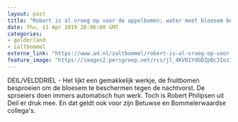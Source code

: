 ```yaml
---
layout: post
title: "Robert is al vroeg op voor de appelbomen; water moet bloesem beschermen tegen de vorst"
date: Thu, 11 Apr 2019 20:06:00 GMT
categories: 
- gelderland 
- zaltbommel 
externe_link: "https://www.ad.nl/zaltbommel/robert-is-al-vroeg-op-voor-de-appelbomen-water-moet-bloesem-beschermen-tegen-de-vorst~a24f3e1b/"
feature_image: "https://images2.persgroep.net/rcs/jl_4KVO1YdGDZpBc3IozInBDuZo/diocontent/145306639/_fitwidth/400/?appId=21791a8992982cd8da851550a453bd7f&quality=0.7"
---
```


DEIL/VELDDRIEL - Het lijkt een gemakkelijk werkje, de fruitbomen besproeien om de bloesem te beschermen tegen de nachtvorst. De sproeiers doen immers automatisch hun werk. Toch is Robert Philipsen uit Deil er druk mee. En dat geldt ook voor zijn Betuwse en Bommelerwaardse collega's.
